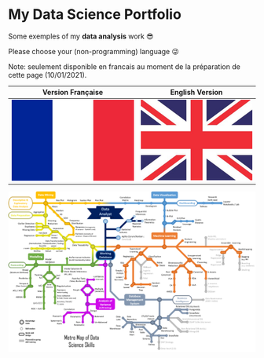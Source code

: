 # My Data Science Portfolio

Some exemples of my **data analysis** work :sunglasses:

Please choose your (non-programming) language :stuck_out_tongue_winking_eye:

Note: seulement disponible en francais au moment de la préparation de cette page (10/01/2021).

| Version Française                                                                              | English Version                                                                         |
| ---------------------------------------------------------------------------------------------- | --------------------------------------------------------------------------------------- |
| [![Version française](/images/drapeau_france.jpg "Version française")](/portfolio_francais.md) | [![English Version](/images/union_jack_flag.jpg "English Version")](/portfolio_english) |

[![Metro Map](/images/MetroMap_Data_Analyst_16-10-2020.png "Click Me!")](/metro_map.md)
